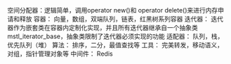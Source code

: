 空间分配器：逻辑简单，调用operator new()和 operator delete()来进行内存申请和释放
容器： 向量，数组，双端队列，链表，红黑树系列容器
迭代器： 迭代器作为嵌套类在容器内定制化实现，并且所有迭代器继承自一个抽象类mstl_iterator_base，抽象类限制了迭代器必须实现的功能
适配器： 队列，栈，优先队列（堆）
算法： 排序，二分，最值查找等
工具： 完美转发，移动语义，对组，指针管理对象等
中间件： Redis
